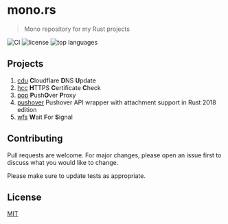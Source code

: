 # mono.rs

> Mono repository for my Rust projects

![CI](https://img.shields.io/github/workflow/status/henry40408/mono-rs/CI?style=flat-square) ![license](https://img.shields.io/github/license/henry40408/mono-rs?style=flat-square) ![top languages](https://img.shields.io/github/languages/top/henry40408/mono-rs?style=flat-square)

## Projects

1. [cdu](cdu/README.md) **C**loudflare **D**NS **U**pdate
2. [hcc](hcc/README.md) **H**TTPS **C**ertificate **C**heck
3. [pop](pop/README.md) **P**ush**O**ver **P**roxy
4. [pushover](pushover/README.md) Pushover API wrapper with attachment support in Rust 2018 edition
5. [wfs](wfs/README.md) **W**ait **F**or **S**ignal

## Contributing

Pull requests are welcome. For major changes, please open an issue first to discuss what you would like to change.

Please make sure to update tests as appropriate.

## License

[MIT](https://choosealicense.com/licenses/mit/)
